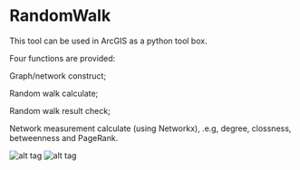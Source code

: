 RandomWalk
==========
This tool can be used in ArcGIS as a python tool box.

Four functions are provided:

  Graph/network construct; 

  Random walk calculate;

  Random walk result check;

  Network measurement calculate (using Networkx), .e.g, degree, clossness, betweenness and PageRank.

![alt tag](https://raw.github.com/xbwei/Random-Walk-and-Network-Analyze/master/Interface.png)
![alt tag](https://raw.github.com/xbwei/Random-Walk-and-Network-Analyze/master/Atlanta_Random_Edge.jpg)
